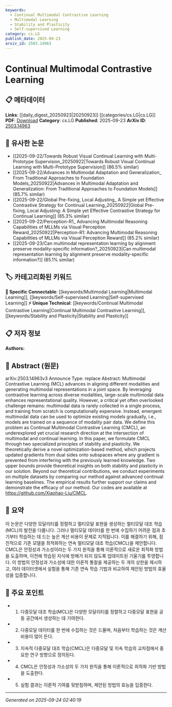```yaml
---
keywords:
  - Continual Multimodal Contrastive Learning
  - Multimodal Learning
  - Stability and Plasticity
  - Self-supervised Learning
category: cs.LG
publish_date: 2025-09-23
arxiv_id: 2503.14963
---
```


<!-- KEYWORD_LINKING_METADATA:
{
  "processed_timestamp": "2025-09-24T02:40:19.772647",
  "vocabulary_version": "1.0",
  "selected_keywords": [
    "Continual Multimodal Contrastive Learning",
    "Multimodal Learning",
    "Stability and Plasticity",
    "Self-supervised Learning"
  ],
  "rejected_keywords": [],
  "similarity_scores": {
    "Continual Multimodal Contrastive Learning": 0.88,
    "Multimodal Learning": 0.82,
    "Stability and Plasticity": 0.75,
    "Self-supervised Learning": 0.8
  },
  "extraction_method": "AI_prompt_based",
  "budget_applied": true,
  "candidates_json": {
    "candidates": [
      {
        "surface": "Continual Multimodal Contrastive Learning",
        "canonical": "Continual Multimodal Contrastive Learning",
        "aliases": [
          "CMCL"
        ],
        "category": "unique_technical",
        "rationale": "This is a novel concept introduced in the paper, crucial for linking multimodal and continual learning research.",
        "novelty_score": 0.85,
        "connectivity_score": 0.65,
        "specificity_score": 0.9,
        "link_intent_score": 0.88
      },
      {
        "surface": "Multimodal Contrastive Learning",
        "canonical": "Multimodal Learning",
        "aliases": [
          "MCL"
        ],
        "category": "specific_connectable",
        "rationale": "Connects to existing multimodal learning frameworks, enhancing cross-modal representation alignment.",
        "novelty_score": 0.55,
        "connectivity_score": 0.87,
        "specificity_score": 0.78,
        "link_intent_score": 0.82
      },
      {
        "surface": "Stability and Plasticity",
        "canonical": "Stability and Plasticity",
        "aliases": [],
        "category": "unique_technical",
        "rationale": "Key principles in the paper's methodology, relevant for linking to cognitive and learning theories.",
        "novelty_score": 0.7,
        "connectivity_score": 0.6,
        "specificity_score": 0.85,
        "link_intent_score": 0.75
      },
      {
        "surface": "Contrastive Learning",
        "canonical": "Self-supervised Learning",
        "aliases": [],
        "category": "specific_connectable",
        "rationale": "A core technique in the paper, linking to broader self-supervised learning strategies.",
        "novelty_score": 0.5,
        "connectivity_score": 0.9,
        "specificity_score": 0.7,
        "link_intent_score": 0.8
      }
    ],
    "ban_list_suggestions": [
      "method",
      "experiment",
      "performance"
    ]
  },
  "decisions": [
    {
      "candidate_surface": "Continual Multimodal Contrastive Learning",
      "resolved_canonical": "Continual Multimodal Contrastive Learning",
      "decision": "linked",
      "scores": {
        "novelty": 0.85,
        "connectivity": 0.65,
        "specificity": 0.9,
        "link_intent": 0.88
      }
    },
    {
      "candidate_surface": "Multimodal Contrastive Learning",
      "resolved_canonical": "Multimodal Learning",
      "decision": "linked",
      "scores": {
        "novelty": 0.55,
        "connectivity": 0.87,
        "specificity": 0.78,
        "link_intent": 0.82
      }
    },
    {
      "candidate_surface": "Stability and Plasticity",
      "resolved_canonical": "Stability and Plasticity",
      "decision": "linked",
      "scores": {
        "novelty": 0.7,
        "connectivity": 0.6,
        "specificity": 0.85,
        "link_intent": 0.75
      }
    },
    {
      "candidate_surface": "Contrastive Learning",
      "resolved_canonical": "Self-supervised Learning",
      "decision": "linked",
      "scores": {
        "novelty": 0.5,
        "connectivity": 0.9,
        "specificity": 0.7,
        "link_intent": 0.8
      }
    }
  ]
}
-->

# Continual Multimodal Contrastive Learning

## 📋 메타데이터

**Links**: [[daily_digest_20250923|20250923]] [[categories/cs.LG|cs.LG]]
**PDF**: [Download](https://arxiv.org/pdf/2503.14963.pdf)
**Category**: cs.LG
**Published**: 2025-09-23
**ArXiv ID**: [2503.14963](https://arxiv.org/abs/2503.14963)

## 🔗 유사한 논문
- [[2025-09-22/Towards Robust Visual Continual Learning with Multi-Prototype Supervision_20250922|Towards Robust Visual Continual Learning with Multi-Prototype Supervision]] (86.5% similar)
- [[2025-09-22/Advances in Multimodal Adaptation and Generalization_ From Traditional Approaches to Foundation Models_20250922|Advances in Multimodal Adaptation and Generalization: From Traditional Approaches to Foundation Models]] (85.7% similar)
- [[2025-09-22/Global Pre-fixing, Local Adjusting_ A Simple yet Effective Contrastive Strategy for Continual Learning_20250922|Global Pre-fixing, Local Adjusting: A Simple yet Effective Contrastive Strategy for Continual Learning]] (85.3% similar)
- [[2025-09-22/Perception-R1_ Advancing Multimodal Reasoning Capabilities of MLLMs via Visual Perception Reward_20250922|Perception-R1: Advancing Multimodal Reasoning Capabilities of MLLMs via Visual Perception Reward]] (85.2% similar)
- [[2025-09-23/Can multimodal representation learning by alignment preserve modality-specific information?_20250923|Can multimodal representation learning by alignment preserve modality-specific information?]] (85.1% similar)

## 🏷️ 카테고리화된 키워드
**🔗 Specific Connectable**: [[keywords/Multimodal Learning|Multimodal Learning]], [[keywords/Self-supervised Learning|Self-supervised Learning]]
**⚡ Unique Technical**: [[keywords/Continual Multimodal Contrastive Learning|Continual Multimodal Contrastive Learning]], [[keywords/Stability and Plasticity|Stability and Plasticity]]

## 📋 저자 정보

**Authors:** 

## 📄 Abstract (원문)

arXiv:2503.14963v3 Announce Type: replace 
Abstract: Multimodal Contrastive Learning (MCL) advances in aligning different modalities and generating multimodal representations in a joint space. By leveraging contrastive learning across diverse modalities, large-scale multimodal data enhances representational quality. However, a critical yet often overlooked challenge remains: multimodal data is rarely collected in a single process, and training from scratch is computationally expensive. Instead, emergent multimodal data can be used to optimize existing models gradually, i.e., models are trained on a sequence of modality pair data. We define this problem as Continual Multimodal Contrastive Learning (CMCL), an underexplored yet crucial research direction at the intersection of multimodal and continual learning. In this paper, we formulate CMCL through two specialized principles of stability and plasticity. We theoretically derive a novel optimization-based method, which projects updated gradients from dual sides onto subspaces where any gradient is prevented from interfering with the previously learned knowledge. Two upper bounds provide theoretical insights on both stability and plasticity in our solution. Beyond our theoretical contributions, we conduct experiments on multiple datasets by comparing our method against advanced continual learning baselines. The empirical results further support our claims and demonstrate the efficacy of our method. Our codes are available at https://github.com/Xiaohao-Liu/CMCL.

## 📝 요약

이 논문은 다양한 모달리티를 정렬하고 멀티모달 표현을 생성하는 멀티모달 대조 학습(MCL)의 발전을 다룹니다. 그러나 멀티모달 데이터를 한 번에 수집하기 어려운 점과 초기부터 학습하는 데 드는 높은 계산 비용이 문제로 지적됩니다. 이를 해결하기 위해, 점진적으로 기존 모델을 최적화하는 연속 멀티모달 대조 학습(CMCL)을 제안합니다. CMCL은 안정성과 가소성이라는 두 가지 원칙을 통해 이론적으로 새로운 최적화 방법을 도출하며, 이전에 학습된 지식에 방해가 되지 않도록 업데이트된 기울기를 투영합니다. 이 방법의 안정성과 가소성에 대한 이론적 통찰을 제공하는 두 개의 상한을 제시하고, 여러 데이터셋에서 실험을 통해 기존 연속 학습 기법과 비교하여 제안된 방법의 효율성을 입증합니다.

## 🎯 주요 포인트

- 1. 다중모달 대조 학습(MCL)은 다양한 모달리티를 정렬하고 다중모달 표현을 공동 공간에서 생성하는 데 기여한다.
- 2. 다중모달 데이터를 한 번에 수집하는 것은 드물며, 처음부터 학습하는 것은 계산 비용이 많이 든다.
- 3. 지속적 다중모달 대조 학습(CMCL)은 다중모달 및 지속 학습의 교차점에서 중요한 연구 방향으로 정의된다.
- 4. CMCL은 안정성과 가소성의 두 가지 원칙을 통해 이론적으로 최적화 기반 방법을 도출한다.
- 5. 실험 결과는 이론적 기여를 뒷받침하며, 제안된 방법의 효능을 입증한다.


---

*Generated on 2025-09-24 02:40:19*
